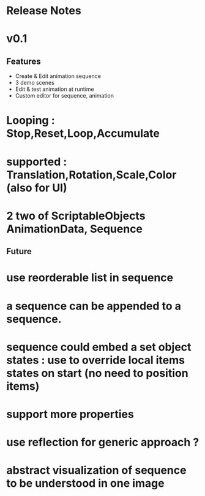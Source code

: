# Release Notes



# v0.1


## Features

* Create & Edit animation sequence
* 3 demo scenes 
* Edit & test animation at runtime
* Custom editor for sequence, animation
# Looping : Stop,Reset,Loop,Accumulate
# supported : Translation,Rotation,Scale,Color (also for UI) 
# 2 two of ScriptableObjects AnimationData, Sequence 

## Future

# use reorderable list in sequence 
# a sequence can be appended to a sequence.
# sequence could embed a set object states  : use to override local items states on start (no need to position items)
# support more properties
# use reflection for generic approach ?
# abstract visualization of sequence to be understood in one image

